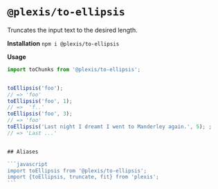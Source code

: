 # `@plexis/to-ellipsis`

Truncates the input text to the desired length.

**Installation**
`npm i @plexis/to-ellipsis`

**Usage**

````javascript
import toChunks from '@plexis/to-ellipsis';


toEllipsis('foo');
// => 'foo'
toEllipsis('foo', 1);
// =>  'f..'
toEllipsis('foo', 3);
// => 'foo'
toEllipsis('Last night I dreamt I went to Manderley again.', 5); ;
// => 'Last ...'


## Aliases

```javascript
import toEllipsis from '@plexis/to-ellipsis';
import {toEllipsis, truncate, fit} from 'plexis';
```
